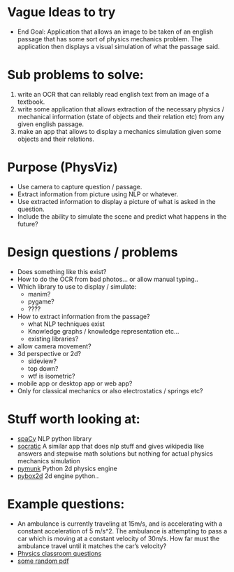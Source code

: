 # Vague Ideas to try
- End Goal: Application that allows an image to be taken of an english passage that has some sort of physics mechanics problem. The application then displays a visual simulation of what the passage said.

# Sub problems to solve:
1. write an OCR that can reliably read english text from an image of a textbook.
2. write some application that allows extraction of the necessary physics / mechanical information (state of objects and their relation etc) from any given english passage.
3. make an app that allows to display a mechanics simulation given some objects and their relations.



# Purpose (PhysViz)
- Use camera to capture question / passage.
- Extract information from picture using NLP or whatever.
- Use extracted information to display a picture of what is asked in the question.
- Include the ability to simulate the scene and predict what happens in the future?

# Design questions / problems
- Does something like this exist?
- How to do the OCR from bad photos... or allow manual typing..
- Which library to use to display / simulate:
  - manim?
  - pygame?
  - ????
- How to extract information from the passage?
  - what NLP techniques exist
  - Knowledge graphs / knowledge representation etc...
  - existing libraries?
- allow camera movement?
- 3d perspective or 2d?
  - sideview?
  - top down?
  - wtf is isometric?
- mobile app or desktop app or web app?
- Only for classical mechanics or also electrostatics / springs etc?


# Stuff worth looking at:
- [spaCy](https://spacy.io/) NLP python library
- [socratic](https://socratic.org/) A similar app that does nlp stuff and gives wikipedia like answers and stepwise math solutions but nothing for actual physics mechanics simulation
- [pymunk](http://www.pymunk.org/en/latest/) Python 2d physics engine
- [pybox2d](https://github.com/pybox2d/pybox2d) 2d engine python..

# Example questions:
- An ambulance is currently traveling at 15m/s, and is accelerating with a constant acceleration of 5 m/s^2. The ambulance is attempting to pass a car which is moving at a constant velocity of 30m/s. How far must the ambulance travel until it matches the car’s velocity?
- [Physics classroom questions](https://www.physicsclassroom.com/class/1DKin/Lesson-6/Sample-Problems-and-Solutions)
- [some random pdf](https://studylib.net/doc/8547086/physics-word-problems-practice--motion---science)
